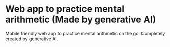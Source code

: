 # Web app to practice mental arithmetic (Made by generative AI)

Mobile friendly web app to practice mental arithmetic on the go. Completely created by generative AI.
